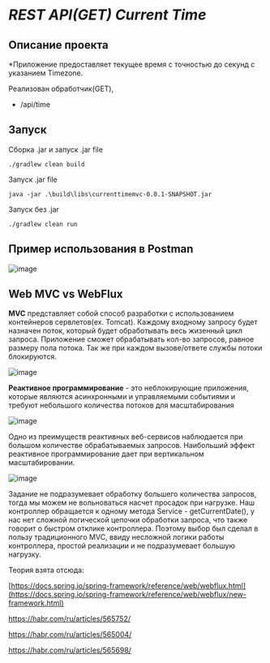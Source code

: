 
# ***REST API(GET) Current Time***

## Описание проекта

*Приложение предоставляет текущее время с точностью до секунд с указанием Timezone.

Реализован обработчик(GET),
+ /api/time

## Запуск

Сборка .jar и запуск .jar file 
```
./gradlew clean build
```
Запуск .jar file
```
java -jar .\build\libs\currenttimemvc-0.0.1-SNAPSHOT.jar
```
Запуск без .jar
```
./gradlew clean run
```

## Пример использования в Postman 

![image](https://github.com/gazzsha/Rest-API-Current-Time/assets/90255037/256c32fd-4311-40cf-bed8-c6a0e5b3ba3e)


## Web MVC vs WebFlux
**MVC** представляет собой способ разработки с использованием контейнеров сервлетов(ex. Tomcat). 
Каждому входному запросу будет назначен поток, который будет обработывать весь жизенный цикл запроса.
Приложение сможет обрабатывать кол-во запросов, равное размеру пола потока. Так же при каждом вызове/ответе службы потоки блокируются. 

![image](https://github.com/gazzsha/Rest-API-Current-Time/assets/90255037/5a0dada0-cd63-4347-b500-e575d2aeea7d)


**Реактивное программирование** - это неблокирующие приложения, которые являются асинхронными и управляемыми событиями и требуют небольшого количества потоков для масштабирования

![image](https://github.com/gazzsha/Rest-API-Current-Time/assets/90255037/aadfc1c8-e044-4a8f-bb38-522a7a5ce4a6)


Одно из преимуществ реактивных веб-сервисов наблюдается при большом количестве обрабатываемых запросов. Наибольший эффект реактивное программирование дает при вертикальном масштабировании.

![image](https://github.com/gazzsha/Rest-API-Current-Time/assets/90255037/e408e542-263c-44c1-961c-1ef27a89dfca)

Задание не подразумевает обработку большего количества запросов, тогда мы можем не вольноваться насчет просадок при нагрузке. Наш контроллер обращается к одному метода Service - getCurrentDate(),
у нас нет сложной логической цепочки обработки запроса, что также говорит о быстром отклике контроллера. Поэтому выбор был сделал в пользу традиционного MVC, ввиду несложной логики работы контроллера, 
простой реализации и не подразумевает большую нагрузку.

Теория взята отсюда:

[https://docs.spring.io/spring-framework/reference/web/webflux.html](https://docs.spring.io/spring-framework/reference/web/webflux/new-framework.html)

https://habr.com/ru/articles/565752/

https://habr.com/ru/articles/565004/

https://habr.com/ru/articles/565698/




